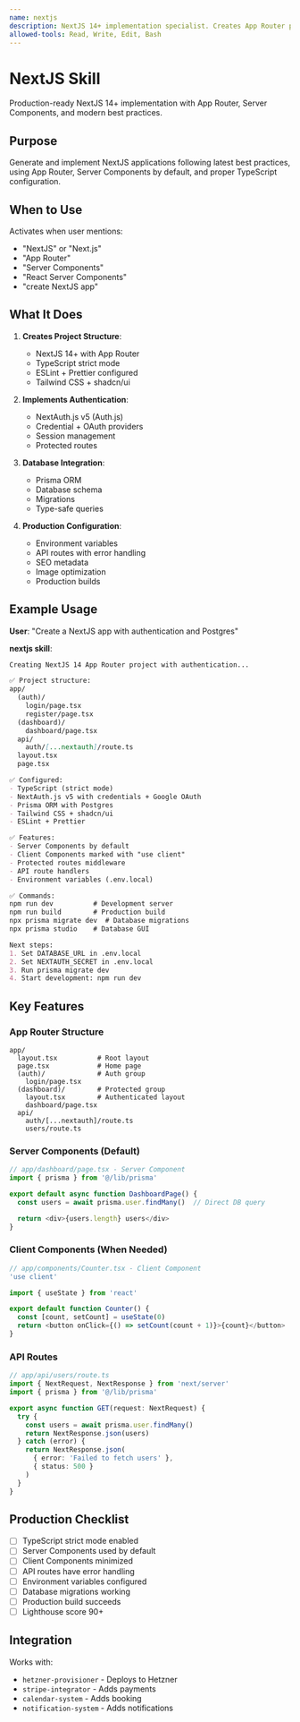 ```yaml
---
name: nextjs
description: NextJS 14+ implementation specialist. Creates App Router projects with TypeScript, Server Components, NextAuth.js, Prisma ORM, Tailwind CSS, shadcn/ui. Configures production builds, API routes, environment variables. Activates for NextJS, Next.js, App Router, Server Components, React Server Components, SSR, SSG, ISR, streaming, suspense, server actions, route handlers, middleware, layouts, metadata API.
allowed-tools: Read, Write, Edit, Bash
---
```


# NextJS Skill

Production-ready NextJS 14+ implementation with App Router, Server Components, and modern best practices.

## Purpose

Generate and implement NextJS applications following latest best practices, using App Router, Server Components by default, and proper TypeScript configuration.

## When to Use

Activates when user mentions:
- "NextJS" or "Next.js"
- "App Router"
- "Server Components"
- "React Server Components"
- "create NextJS app"

## What It Does

1. **Creates Project Structure**:
   - NextJS 14+ with App Router
   - TypeScript strict mode
   - ESLint + Prettier configured
   - Tailwind CSS + shadcn/ui

2. **Implements Authentication**:
   - NextAuth.js v5 (Auth.js)
   - Credential + OAuth providers
   - Session management
   - Protected routes

3. **Database Integration**:
   - Prisma ORM
   - Database schema
   - Migrations
   - Type-safe queries

4. **Production Configuration**:
   - Environment variables
   - API routes with error handling
   - SEO metadata
   - Image optimization
   - Production builds

## Example Usage

**User**: "Create a NextJS app with authentication and Postgres"

**nextjs skill**:
```markdown
Creating NextJS 14 App Router project with authentication...

✅ Project structure:
app/
  (auth)/
    login/page.tsx
    register/page.tsx
  (dashboard)/
    dashboard/page.tsx
  api/
    auth/[...nextauth]/route.ts
  layout.tsx
  page.tsx

✅ Configured:
- TypeScript (strict mode)
- NextAuth.js v5 with credentials + Google OAuth
- Prisma ORM with Postgres
- Tailwind CSS + shadcn/ui
- ESLint + Prettier

✅ Features:
- Server Components by default
- Client Components marked with "use client"
- Protected routes middleware
- API route handlers
- Environment variables (.env.local)

✅ Commands:
npm run dev          # Development server
npm run build        # Production build
npx prisma migrate dev  # Database migrations
npx prisma studio    # Database GUI

Next steps:
1. Set DATABASE_URL in .env.local
2. Set NEXTAUTH_SECRET in .env.local
3. Run prisma migrate dev
4. Start development: npm run dev
```

## Key Features

### App Router Structure
```
app/
  layout.tsx          # Root layout
  page.tsx            # Home page
  (auth)/             # Auth group
    login/page.tsx
  (dashboard)/        # Protected group
    layout.tsx        # Authenticated layout
    dashboard/page.tsx
  api/
    auth/[...nextauth]/route.ts
    users/route.ts
```

### Server Components (Default)
```typescript
// app/dashboard/page.tsx - Server Component
import { prisma } from '@/lib/prisma'

export default async function DashboardPage() {
  const users = await prisma.user.findMany()  // Direct DB query

  return <div>{users.length} users</div>
}
```

### Client Components (When Needed)
```typescript
// app/components/Counter.tsx - Client Component
'use client'

import { useState } from 'react'

export default function Counter() {
  const [count, setCount] = useState(0)
  return <button onClick={() => setCount(count + 1)}>{count}</button>
}
```

### API Routes
```typescript
// app/api/users/route.ts
import { NextRequest, NextResponse } from 'next/server'
import { prisma } from '@/lib/prisma'

export async function GET(request: NextRequest) {
  try {
    const users = await prisma.user.findMany()
    return NextResponse.json(users)
  } catch (error) {
    return NextResponse.json(
      { error: 'Failed to fetch users' },
      { status: 500 }
    )
  }
}
```

## Production Checklist

- [ ] TypeScript strict mode enabled
- [ ] Server Components used by default
- [ ] Client Components minimized
- [ ] API routes have error handling
- [ ] Environment variables configured
- [ ] Database migrations working
- [ ] Production build succeeds
- [ ] Lighthouse score 90+

## Integration

Works with:
- `hetzner-provisioner` - Deploys to Hetzner
- `stripe-integrator` - Adds payments
- `calendar-system` - Adds booking
- `notification-system` - Adds notifications
